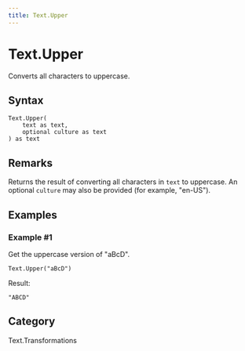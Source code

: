 ```yaml
---
title: Text.Upper
---
```


# Text.Upper


Converts all characters to uppercase.


## Syntax

```powerquery
Text.Upper(
    text as text,
    optional culture as text
) as text
```


## Remarks

Returns the result of converting all characters in <code>text</code> to uppercase. An optional <code>culture</code> may also be provided (for example, "en-US").


## Examples

### Example #1 
Get the uppercase version of &#34;aBcD&#34;.
```powerquery
Text.Upper("aBcD")
```

Result: 
```powerquery
"ABCD"
```




## Category
Text.Transformations
